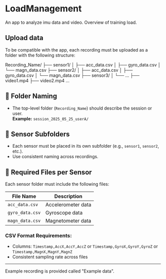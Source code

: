 # LoadManagement
An app to analyze imu data and video. Overview of training load.

## Upload data
To be compatible with the app, each recording must be uploaded as a folder with the following structure:

Recording_Name/
├── sensor1/
│ ├── acc_data.csv
│ ├── gyro_data.csv
│ └── magn_data.csv
├── sensor2/
│ ├── acc_data.csv
│ ├── gyro_data.csv
│ └── magn_data.csv
├── sensor3/
│ └── ...
├── video1.mp4
├── video2.mp4
...


## 🔹 Folder Naming
- The top-level folder (`Recording_Name`) should describe the session or user.  
  **Example:** `session_2025_05_25_userA/`

## 🔹 Sensor Subfolders
- Each sensor must be placed in its own subfolder (e.g., `sensor1`, `sensor2`, etc.).
- Use consistent naming across recordings.

## 🔹 Required Files per Sensor
Each sensor folder must include the following files:

| File Name        | Description                   |
|------------------|-------------------------------|
| `acc_data.csv`   | Accelerometer data            |
| `gyro_data.csv`  | Gyroscope data                |
| `magn_data.csv`  | Magnetometer data             |

### CSV Format Requirements:
- Columns: `Timestamp,AccX,AccY,AccZ` or `Timestamp,GyroX,GyroY,GyroZ` or `Timestamp,MagnX,MagnY,MagnZ`
- Consistent sampling rate across files

---

Example recording is provided called "Example data".
